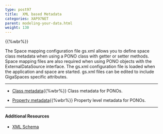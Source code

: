 ```yaml
---
type: post97
title:  XML based Metadata
categories: XAP97NET
parent: modeling-your-data.html
weight: 130
---
```


{{%wbr%}}

The Space mapping configuration file gs.xml allows you to define space class metadata when using a PONO class with getter or setter methods. Space mapping files are also required when using PONO objects with the ExternalDataSource interface. The gs.xml configuration file is loaded when the application and space are started. gs.xml files can be edited to include GigaSpaces specific attributes.
<hr/>


- [Class metadata](./pono-xml-metadata-class.html){{%wbr%}}
Class metadata for PONOs.


- [Property metadata](./pono-xml-metadata-attribute.html){{%wbr%}}
Property level metadata for PONOs.

<hr/>

#### Additional Resources

- [XML Schema](/api_documentation/xap-{{%currentversion%}}.html)


